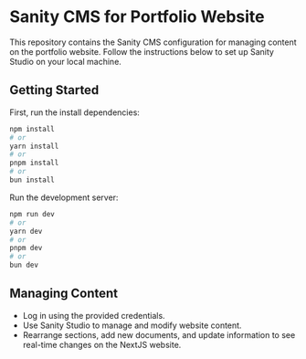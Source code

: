 # Sanity CMS for Portfolio Website

This repository contains the Sanity CMS configuration for managing content on the portfolio website. Follow the instructions below to set up Sanity Studio on your local machine.

## Getting Started

First, run the install dependencies:

```bash
npm install
# or
yarn install
# or
pnpm install
# or
bun install
```

Run the development server:

```bash
npm run dev
# or
yarn dev
# or
pnpm dev
# or
bun dev
```


## Managing Content
- Log in using the provided credentials.
- Use Sanity Studio to manage and modify website content.
- Rearrange sections, add new documents, and update information to see real-time changes on the NextJS website.
